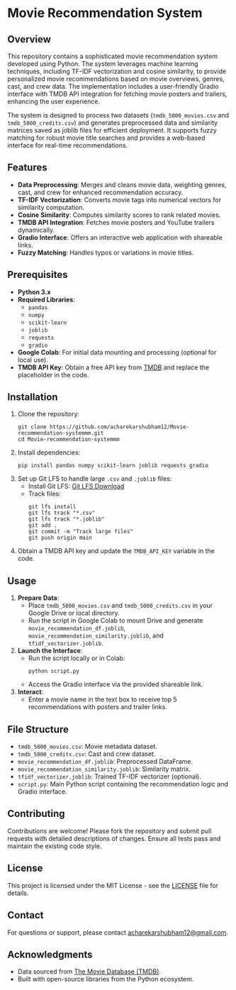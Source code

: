 # Movie Recommendation System

## Overview
This repository contains a sophisticated movie recommendation system developed using Python. The system leverages machine learning techniques, including TF-IDF vectorization and cosine similarity, to provide personalized movie recommendations based on movie overviews, genres, cast, and crew data. The implementation includes a user-friendly Gradio interface with TMDB API integration for fetching movie posters and trailers, enhancing the user experience.

The system is designed to process two datasets (`tmdb_5000_movies.csv` and `tmdb_5000_credits.csv`) and generates preprocessed data and similarity matrices saved as joblib files for efficient deployment. It supports fuzzy matching for robust movie title searches and provides a web-based interface for real-time recommendations.

## Features
- **Data Preprocessing**: Merges and cleans movie data, weighting genres, cast, and crew for enhanced recommendation accuracy.
- **TF-IDF Vectorization**: Converts movie tags into numerical vectors for similarity computation.
- **Cosine Similarity**: Computes similarity scores to rank related movies.
- **TMDB API Integration**: Fetches movie posters and YouTube trailers dynamically.
- **Gradio Interface**: Offers an interactive web application with shareable links.
- **Fuzzy Matching**: Handles typos or variations in movie titles.

## Prerequisites
- **Python 3.x**
- **Required Libraries**:
  - `pandas`
  - `numpy`
  - `scikit-learn`
  - `joblib`
  - `requests`
  - `gradio`
- **Google Colab**: For initial data mounting and processing (optional for local use).
- **TMDB API Key**: Obtain a free API key from [TMDB](https://www.themoviedb.org/) and replace the placeholder in the code.

## Installation
1. Clone the repository:
   ```
   git clone https://github.com/acharekarshubham12/Movie-recommendation-systemmm.git
   cd Movie-recommendation-systemmm
   ```
2. Install dependencies:
   ```
   pip install pandas numpy scikit-learn joblib requests gradio
   ```
3. Set up Git LFS to handle large `.csv` and `.joblib` files:
   - Install Git LFS: [Git LFS Download](https://git-lfs.github.com/)
   - Track files:
     ```
     git lfs install
     git lfs track "*.csv"
     git lfs track "*.joblib"
     git add .
     git commit -m "Track large files"
     git push origin main
     ```
4. Obtain a TMDB API key and update the `TMDB_API_KEY` variable in the code.

## Usage
1. **Prepare Data**:
   - Place `tmdb_5000_movies.csv` and `tmdb_5000_credits.csv` in your Google Drive or local directory.
   - Run the script in Google Colab to mount Drive and generate `movie_recommendation_df.joblib`, `movie_recommendation_similarity.joblib`, and `tfidf_vectorizer.joblib`.
2. **Launch the Interface**:
   - Run the script locally or in Colab:
     ```
     python script.py
     ```
   - Access the Gradio interface via the provided shareable link.
3. **Interact**:
   - Enter a movie name in the text box to receive top 5 recommendations with posters and trailer links.

## File Structure
- `tmdb_5000_movies.csv`: Movie metadata dataset.
- `tmdb_5000_credits.csv`: Cast and crew dataset.
- `movie_recommendation_df.joblib`: Preprocessed DataFrame.
- `movie_recommendation_similarity.joblib`: Similarity matrix.
- `tfidf_vectorizer.joblib`: Trained TF-IDF vectorizer (optional).
- `script.py`: Main Python script containing the recommendation logic and Gradio interface.

## Contributing
Contributions are welcome! Please fork the repository and submit pull requests with detailed descriptions of changes. Ensure all tests pass and maintain the existing code style.

## License
This project is licensed under the MIT License - see the [LICENSE](LICENSE) file for details.

## Contact
For questions or support, please contact [acharekarshubham12@gmail.com](mailto:acharekarshubham12@gmail.com).

## Acknowledgments
- Data sourced from [The Movie Database (TMDB)](https://www.themoviedb.org/).
- Built with open-source libraries from the Python ecosystem.